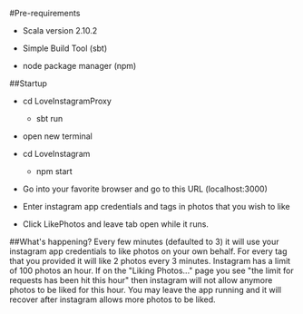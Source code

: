 #Pre-requirements
- Scala version 2.10.2

- Simple Build Tool (sbt)

- node package manager (npm)


##Startup
- cd LoveInstagramProxy
	- sbt run

- open new terminal

- cd LoveInstagram
	- npm start

- Go into your favorite browser and go to this URL (localhost:3000)

- Enter instagram app credentials and tags in photos that you wish to like

- Click LikePhotos and leave tab open while it runs.



##What's happening?
Every few minutes (defaulted to 3) it will use your instagram app credentials to like photos on your own behalf.
For every tag that you provided it will like 2 photos every 3 minutes. Instagram has a limit of 100 photos an hour. 
If on the "Liking Photos..." page you see "the limit for requests has been hit this hour" then instagram will not allow
anymore photos to be liked for this hour. You may leave the app running and it will recover after instagram allows more 
photos to be liked.